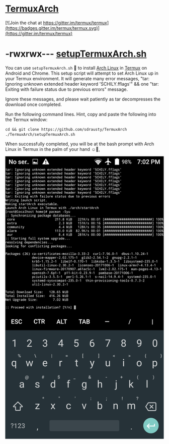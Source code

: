 # [TermuxArch](https://github.com/sdrausty/TermuxArch)

[![Join the chat at https://gitter.im/termux/termux](https://badges.gitter.im/termux/termux.svg)](https://gitter.im/termux/termux)

# -rwxrwx--- [setupTermuxArch.sh](https://github.com/sdrausty/TermuxArch/blob/master/setupTermuxArch.sh)

You can use `setupTermuxArch.sh` 📲 to install [Arch Linux](http://mirror.archlinuxarm.org/os/) in [Termux](https://wiki.termux.com/) on Android and Chrome. This setup script will attempt to set Arch Linux up in your Termux environment. It  will generate many error messages, \"tar: Ignoring unknown extended header keyword 'SCHILY.fflags'\" && one \"tar: Exiting with failure status due to previous errors\" message.

Ignore these messages, and please wait patiently as tar decompresses the download once completed.

Run the following command lines. Hint, copy and paste the following into the Termux window: 

```
cd && git clone https://github.com/sdrausty/TermuxArch
./TermuxArch/setupTermuxArch.sh

```

When successfully completed, you will be at the bash prompt with Arch Linux in Termux in the palm of your hand ☺🌴,

![Linux on Android](./archntoau.png)
